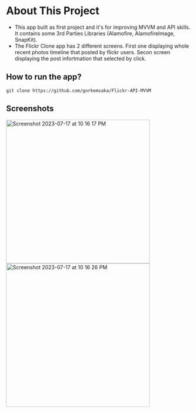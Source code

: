 
# About This Project
- This app built as first project and it's for improving MVVM and API skills. It contains some 3rd Parties Libraries (Alamofire, AlamofireImage, SnapKit). 
- The Flickr Clone app has 2 different screens. First one displaying whole recent photos timeline that posted by flickr users. Secon screen displaying the post infortmation that selected by click.




## How to run the app?

```
git clone https://github.com/gorkemsaka/Flickr-API-MVVM
```



## Screenshots

<img width="390" alt="Screenshot 2023-07-17 at 10 16 17 PM" src="https://github.com/gorkemsaka/Flickr-API-MVVM/assets/83422730/f999fbc7-8826-4b63-9320-7435be2e58fa">

<img width="390" alt="Screenshot 2023-07-17 at 10 16 26 PM" src="https://github.com/gorkemsaka/Flickr-API-MVVM/assets/83422730/d6b5f528-bb2c-46a6-ab95-75cded2107a5">

